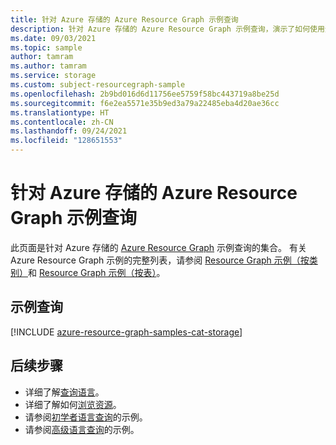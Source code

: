```yaml
---
title: 针对 Azure 存储的 Azure Resource Graph 示例查询
description: 针对 Azure 存储的 Azure Resource Graph 示例查询，演示了如何使用资源类型和表来访问与 Azure 存储相关的资源和属性。
ms.date: 09/03/2021
ms.topic: sample
author: tamram
ms.author: tamram
ms.service: storage
ms.custom: subject-resourcegraph-sample
ms.openlocfilehash: 2b9bd016d6d11756ee5759f58bc443719a8be25d
ms.sourcegitcommit: f6e2ea5571e35b9ed3a79a22485eba4d20ae36cc
ms.translationtype: HT
ms.contentlocale: zh-CN
ms.lasthandoff: 09/24/2021
ms.locfileid: "128651553"
---
```

# <a name="azure-resource-graph-sample-queries-for-azure-storage"></a>针对 Azure 存储的 Azure Resource Graph 示例查询

此页面是针对 Azure 存储的 [Azure Resource Graph](../../governance/resource-graph/overview.md) 示例查询的集合。 有关 Azure Resource Graph 示例的完整列表，请参阅 [Resource Graph 示例（按类别）](../../governance/resource-graph/samples/samples-by-category.md)和 [Resource Graph 示例（按表）](../../governance/resource-graph/samples/samples-by-table.md)。

## <a name="sample-queries"></a>示例查询

[!INCLUDE [azure-resource-graph-samples-cat-storage](../../../includes/resource-graph/samples/bycat/azure-storage.md)]

## <a name="next-steps"></a>后续步骤

- 详细了解[查询语言](../../governance/resource-graph/concepts/query-language.md)。
- 详细了解如何[浏览资源](../../governance/resource-graph/concepts/explore-resources.md)。
- 请参阅[初学者语言查询](../../governance/resource-graph/samples/starter.md)的示例。
- 请参阅[高级语言查询](../../governance/resource-graph/samples/advanced.md)的示例。

